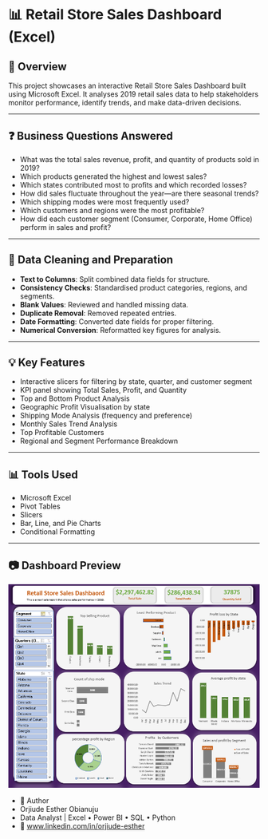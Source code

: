 

# 📊 Retail Store Sales Dashboard (Excel)

## 📝 Overview  
This project showcases an interactive Retail Store Sales Dashboard built using Microsoft Excel. 
It analyses 2019 retail sales data to help stakeholders monitor performance, 
identify trends, and make data-driven decisions.

---

## ❓ Business Questions Answered

- What was the total sales revenue, profit, and quantity of products sold in 2019?  
- Which products generated the highest and lowest sales?  
- Which states contributed most to profits and which recorded losses?  
- How did sales fluctuate throughout the year—are there seasonal trends?  
- Which shipping modes were most frequently used?  
- Which customers and regions were the most profitable?  
- How did each customer segment (Consumer, Corporate, Home Office) perform in sales and profit?

---

## 🧹 Data Cleaning and Preparation

- **Text to Columns**: Split combined data fields for structure.  
- **Consistency Checks**: Standardised product categories, regions, and segments.  
- **Blank Values**: Reviewed and handled missing data.  
- **Duplicate Removal**: Removed repeated entries.  
- **Date Formatting**: Converted date fields for proper filtering.  
- **Numerical Conversion**: Reformatted key figures for analysis.

---

## 💡 Key Features

- Interactive slicers for filtering by state, quarter, and customer segment  
- KPI panel showing Total Sales, Profit, and Quantity  
- Top and Bottom Product Analysis  
- Geographic Profit Visualisation by state  
- Shipping Mode Analysis (frequency and preference)  
- Monthly Sales Trend Analysis  
- Top Profitable Customers  
- Regional and Segment Performance Breakdown

---

## 📊 Tools Used

- Microsoft Excel  
- Pivot Tables  
- Slicers  
- Bar, Line, and Pie Charts  
- Conditional Formatting

---

## 📷 Dashboard Preview
![Retail Sales Dashboard](order-dashboard.png)

- 👤 Author
- Orjiude Esther Obianuju
- Data Analyst | Excel • Power BI • SQL • Python
- 🔗 www.linkedin.com/in/orjiude-esther 

